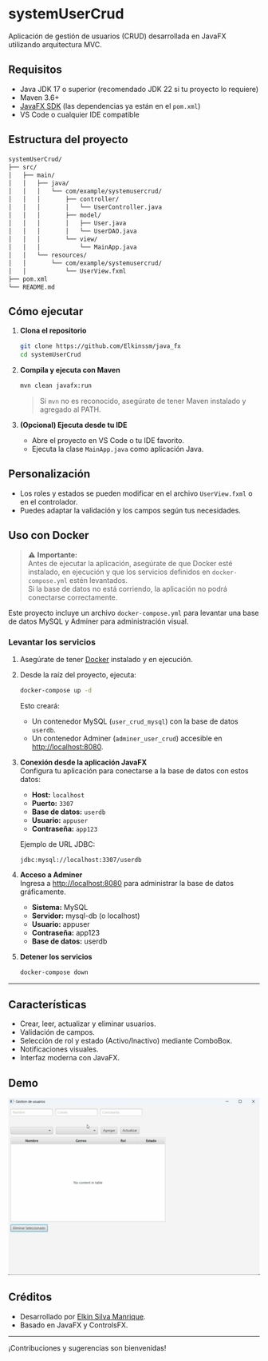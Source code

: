 # systemUserCrud

Aplicación de gestión de usuarios (CRUD) desarrollada en JavaFX utilizando arquitectura MVC.


## Requisitos

- Java JDK 17 o superior (recomendado JDK 22 si tu proyecto lo requiere)
- Maven 3.6+
- [JavaFX SDK](https://openjfx.io/) (las dependencias ya están en el `pom.xml`)
- VS Code o cualquier IDE compatible

## Estructura del proyecto

```
systemUserCrud/
├── src/
│   ├── main/
│   │   ├── java/
│   │   │   └── com/example/systemusercrud/
│   │   │       ├── controller/
│   │   │       │   └── UserController.java
│   │   │       ├── model/
│   │   │       │   ├── User.java
│   │   │       │   └── UserDAO.java
│   │   │       └── view/
│   │   │           └── MainApp.java
│   │   └── resources/
│   │       └── com/example/systemusercrud/
│   │           └── UserView.fxml
├── pom.xml
└── README.md
```

## Cómo ejecutar

1. **Clona el repositorio**  
   ```sh
   git clone https://github.com/Elkinssm/java_fx
   cd systemUserCrud
   ```

2. **Compila y ejecuta con Maven**  
   ```sh
   mvn clean javafx:run
   ```

   > Si `mvn` no es reconocido, asegúrate de tener Maven instalado y agregado al PATH.

3. **(Opcional) Ejecuta desde tu IDE**  
   - Abre el proyecto en VS Code o tu IDE favorito.
   - Ejecuta la clase `MainApp.java` como aplicación Java.

## Personalización

- Los roles y estados se pueden modificar en el archivo `UserView.fxml` o en el controlador.
- Puedes adaptar la validación y los campos según tus necesidades.

## Uso con Docker

> ⚠️ **Importante:**  
> Antes de ejecutar la aplicación, asegúrate de que Docker esté instalado, en ejecución y que los servicios definidos en `docker-compose.yml` estén levantados.  
> Si la base de datos no está corriendo, la aplicación no podrá conectarse correctamente.

Este proyecto incluye un archivo `docker-compose.yml` para levantar una base de datos MySQL y Adminer para administración visual.

### Levantar los servicios

1. Asegúrate de tener [Docker](https://www.docker.com/products/docker-desktop/) instalado y en ejecución.
2. Desde la raíz del proyecto, ejecuta:

   ```sh
   docker-compose up -d
   ```

   Esto creará:
   - Un contenedor MySQL (`user_crud_mysql`) con la base de datos `userdb`.
   - Un contenedor Adminer (`adminer_user_crud`) accesible en [http://localhost:8080](http://localhost:8080).

3. **Conexión desde la aplicación JavaFX**  
   Configura tu aplicación para conectarse a la base de datos con estos datos:
   - **Host:** `localhost`
   - **Puerto:** `3307`
   - **Base de datos:** `userdb`
   - **Usuario:** `appuser`
   - **Contraseña:** `app123`

   Ejemplo de URL JDBC:
   ```
   jdbc:mysql://localhost:3307/userdb
   ```

4. **Acceso a Adminer**  
   Ingresa a [http://localhost:8080](http://localhost:8080) para administrar la base de datos gráficamente.
   - **Sistema:** MySQL
   - **Servidor:** mysql-db (o localhost)
   - **Usuario:** appuser
   - **Contraseña:** app123
   - **Base de datos:** userdb

5. **Detener los servicios**
   ```sh
   docker-compose down
   ```

---
## Características

- Crear, leer, actualizar y eliminar usuarios.
- Validación de campos.
- Selección de rol y estado (Activo/Inactivo) mediante ComboBox.
- Notificaciones visuales.
- Interfaz moderna con JavaFX.

## Demo

![Demo de la aplicación](crud.gif)

## Créditos

- Desarrollado por [Elkin Silva Manrique](https://github.com/Elkinssm).
- Basado en JavaFX y ControlsFX.

---

¡Contribuciones y sugerencias son bienvenidas!